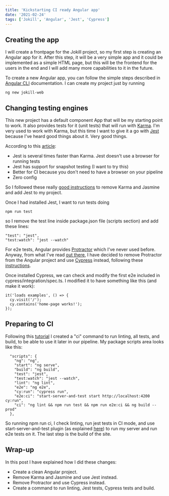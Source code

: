 ```yaml
---
title: 'Kickstarting CI ready Angular app'
date: '2021-02-24'
tags: ['Jokill', 'Angular', 'Jest', 'Cypress']
---
```


## Creating the app

I will create a frontpage for the Jokill project, so my first step is creating an Angular app for it. After this step, it will be a very simple app and it could be implemented as a simple HTML page, but this will be the frontend for the users in the end and I will add many more capabilities to it in the future.

To create a new Angular app, you can follow the simple steps described in [Angular CLI](https://cli.angular.io/) documentation. I can create my project just by running

```
ng new jokill-web
```

## Changing testing engines

This new project has a default component App that will be my starting point to work. It also provides tests for it (unit tests) that will run with [Karma](https://karma-runner.github.io/latest/index.html). I'm very used to work with Karma, but this time I want to give it a go with [Jest](https://jestjs.io/) because I've heard good things about it. Very good things.

According to this [article](https://charith-rhettiarachchi.medium.com/why-use-jest-over-karma-for-angular-testing-b56ffa82f8):
- Jest is several times faster than Karma. Jest doesn't use a browser for running tests
- Jest has support for snapshot testing (I want to try this)
- Better for CI because you don't need to have a browser on your pipeline
- Zero config

So I followed these really [good instructions](https://www.amadousall.com/how-to-set-up-angular-unit-testing-with-jest/) to remove Karma and Jasmine and add Jest to my project.

Once I had installed Jest, I want to run tests doing 
```
npm run test
```
so I remove the test line inside package.json file (scripts section) and add these lines:
```
"test": "jest",
"test:watch": "jest --watch"
```

For e2e tests, Angular provides [Protractor](https://www.protractortest.org/#/) which I've never used before. Anyway, from what I've read [out there](https://christianlydemann.com/why-i-moved-from-protractor-to-cypress/), I have decided to remove Protractor from the Angular project and use [Cypress](https://www.cypress.io/) instead, following these [instructions](https://medium.com/briebug-blog/switching-to-cypress-from-protractor-in-less-than-30-seconds-b60b00def4a0).

Once installed Cypress, we can check and modify the first e2e included in cypress/integration/spec.ts. I modified it to have something like this (and make it work):
```
it('loads examples', () => {
  cy.visit('/');
  cy.contains('home-page works!');
});
```

## Preparing to CI

Following this [tutorial](https://docs.cypress.io/guides/continuous-integration/introduction.html) I created a "ci" command to run linting, all tests, and build, to be able to use it later in our pipeline. My package scripts area looks like this:
```
  "scripts": {
    "ng": "ng",
    "start": "ng serve",
    "build": "ng build",
    "test": "jest",
    "test:watch": "jest --watch",
    "lint": "ng lint",
    "e2e": "ng e2e",
    "cy:run": "cypress run",
    "e2e:ci": "start-server-and-test start http://localhost:4200 cy:run",
    "ci": "ng lint && npm run test && npm run e2e:ci && ng build --prod"
  },
```
So running npm run ci, I check linting, run jest tests in CI mode, and use start-server-and-test plugin (as explained [here](https://docs.cypress.io/guides/continuous-integration/introduction.html)) to run my server and run e2e tests on it. The last step is the build of the site.

## Wrap-up
In this post I have explained how I did these changes:
- Create a clean Angular project.
- Remove Karma and Jasmine and use Jest instead.
- Remove Protractor and use Cypress instead.
- Create a command to run linting, Jest tests, Cypress tests and build.

